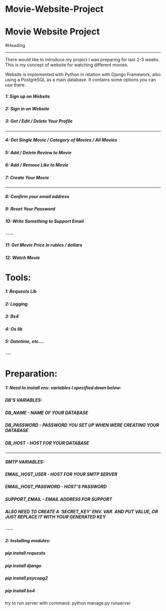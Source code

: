 # Movie-Website-Project
<h1>Movie Website Project</h1>



#Heading 

---
There would like to introduce my project I was preparing for last 2-3 weeks.
This is my concept of website for watching different movies.



Website is implemented with Python in relation with Django Framework,
also using a PostgreSQL as a main database. It contains some options you 
can use there: 

<h5>1: Sign up on Website</h5>
<h5>2: Sign in on Website</h5>
<h5>3: Get / Edit / Delete Your Profile </h5>

----
<h5>4: Get Single Movie / Category of Movies / All Movies</h5>
<h5>5: Add / Delete Review to Movie</h5>
<h5>6: Add / Remove Like to Movie</h5>
<h5>7: Create Your Movie </h5>

----

<h5>8: Confirm your email address </h5>
<h5>9:  Reset Your Password</h5>
<h5>10: Write Something to Support Email </h5>
----
<h5>11: Get Movie Price in rubles / dollars </h5>
<h5>12: Watch Movie</h5>


<h1>Tools:</h1>

<h5>1: Requests Lib</h5>
<h5>2: Logging </h5>
<h5>3: Bs4</h5>
<h5>4: Os lib</h5>
<h5>5: Datetime, etc....</h5>
---

<h1>Preparation:</h1>
 
<h5>1: Need to install env. variables I specified down below:
<h5>DB'S VARIABLES:
</h5>
<h5>DB_NAME - NAME OF YOUR DATABASE</h5>
<h5>DB_PASSWORD - PASSWORD YOU SET UP WHEN WERE CREATING YOUR DATABASE</h5>
<h5>DB_HOST - HOST FOR YOUR DATABASE</h5>

----
<h5>SMTP VARIABLES:
</h5>
<h5>EMAIL_HOST_USER - HOST FOR YOUR SMTP SERVER</h5>
<h5>EMAIL_HOST_PASSWORD - HOST'S PASSWORD</h5>
<h5>SUPPORT_EMAIL - EMAIL ADDRESS FOR SUPPORT</h5>
<h5>ALSO NEED TO CREATE A 'SECRET_KEY' ENV. VAR. AND PUT VALUE, OR JUST REPLACE IT WITH YOUR GENERATED KEY</h5>
----
<h5>2: Installing modules:</h5>
<h5>pip install requests</h5>
<h5>pip install django</h5>
<h5>pip install psycopg2</h5>
<h5>pip install bs4</h5>

try to run server with command:
python manage.py runserver
